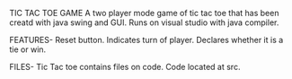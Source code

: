 TIC TAC TOE GAME
A two player mode game of tic tac toe that has been creatd with java swing and GUI.
Runs on visual studio with java compiler.

FEATURES-
Reset button.
Indicates turn of player.
Declares whether it is a tie or win.

FILES- Tic Tac toe contains files on code. Code located at src.


